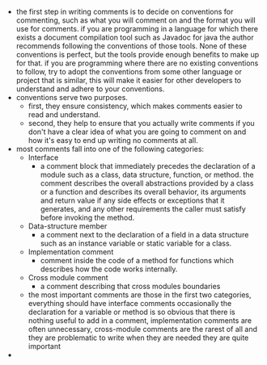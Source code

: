 - the first step in writing comments is to decide on conventions for commenting, such as what you will comment on and the format you will use for comments. if you are programming in a language for which there exists a document compilation tool such as Javadoc for java the author recommends following the conventions of those tools. None of these conventions is perfect, but the tools provide enough benefits to make up for that. if you are programming where there are no existing conventions to follow, try to adopt the conventions from some other language or project that is similar, this will make it easier for other developers to understand and adhere to your conventions.
- conventions serve two purposes.
	- first, they ensure consistency, which makes comments easier to read and understand.
	- second, they help to ensure that you actually write comments if you don't have a clear idea of what you are going to comment on and how it's easy to end up writing no comments at all.
- most comments fall into one of the following categories:
	- Interface
		- a comment block that immediately precedes the declaration of a module such as a class, data structure, function, or method. the comment describes the overall abstractions provided by a class or a function and describes its overall behavior, its arguments and return value if any side effects or exceptions that it generates, and any other requirements the caller must satisfy before invoking the method.
	- Data-structure member
		- a comment next to the declaration of a field in a data structure such as an instance variable or static variable for a class.
	- Implementation comment
		- comment inside the code of a method for functions which describes how the code works internally.
	- Cross module comment
		- a comment describing that cross modules boundaries
	- the most important comments are those in the first two categories, everything should have interface comments occasionally the declaration for a variable or method is so obvious that there is nothing useful to add in a comment, implementation comments are often unnecessary, cross-module comments are the rarest of all and they are problematic to write when they are needed they are quite important
-